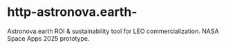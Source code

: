 # http-astronova.earth-
Astronova.earth  ROI &amp; sustainability tool for LEO commercialization. NASA Space Apps 2025 prototype.
